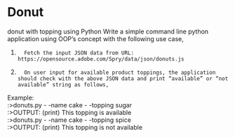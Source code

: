 # Donut
donut with topping using Python
Write a simple command line python application using OOP’s concept with the following use case,
1.       Fetch the input JSON data from URL: https://opensource.adobe.com/Spry/data/json/donuts.js
2.       On user input for available product toppings, the application should check with the above JSON data and print “available” or “not available” string as follows,
Example:  
:>donuts.py - -name cake  - -topping sugar  
  :>OUTPUT: (print) This topping is available  
:>donuts.py - -name cake - -topping spice  
  :>OUTPUT: (print) This topping is not available  
